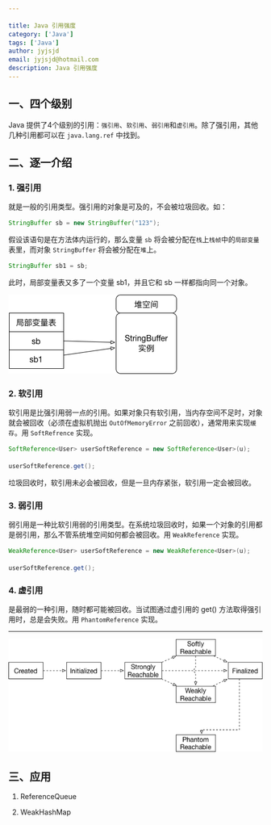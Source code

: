 ```yaml
---

title: Java 引用强度
category: ['Java']
tags: ['Java']
author: jyjsjd
email: jyjsjd@hotmail.com
description: Java 引用强度
---
```


## 一、四个级别
Java 提供了4个级别的引用：`强引用`、`软引用`、`弱引用`和`虚引用`。除了强引用，其他几种引用都可以在 `java.lang.ref` 中找到。

## 二、逐一介绍
### 1. 强引用
就是一般的引用类型。强引用的对象是可及的，不会被垃圾回收。如：

```java
StringBuffer sb = new StringBuffer("123");
```

假设该语句是在方法体内运行的，那么变量 `sb` 将会被分配在`栈`上`栈帧`中的`局部变量`表里，而对象 `StringBuffer` 将会被分配在`堆`上。

```java
StringBuffer sb1 = sb;
```

此时，局部变量表又多了一个变量 sb1，并且它和 sb 一样都指向同一个对象。

![strong.png](/assets/img/strong.png)

### 2. 软引用
软引用是比强引用弱一点的引用。如果对象只有软引用，当内存空间不足时，对象就会被回收（必须在虚拟机抛出 `OutOfMemoryError` 之前回收），通常用来实现`缓存`。用 `SoftRefrence` 实现。

```java
SoftReference<User> userSoftReference = new SoftReference<User>(u);

userSoftReference.get();
```

垃圾回收时，软引用未必会被回收，但是一旦内存紧张，软引用一定会被回收。

### 3. 弱引用
弱引用是一种比软引用弱的引用类型。在系统垃圾回收时，如果一个对象的引用都是弱引用，那么不管系统堆空间如何都会被回收。用 `WeakReference` 实现。

```java
WeakReference<User> userSoftReference = new WeakReference<User>(u);

userSoftReference.get();
```

### 4. 虚引用
是最弱的一种引用，随时都可能被回收。当试图通过虚引用的 get() 方法取得强引用时，总是会失败。用 `PhantomReference` 实现。

---

![reachable.png](/assets/img/reachable.png)

## 三、应用
1. ReferenceQueue

2. WeakHashMap
